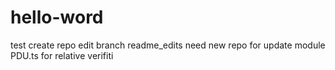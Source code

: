 # hello-word
test create repo
edit branch readme_edits
need new repo for update module PDU.ts for relative verifiti
